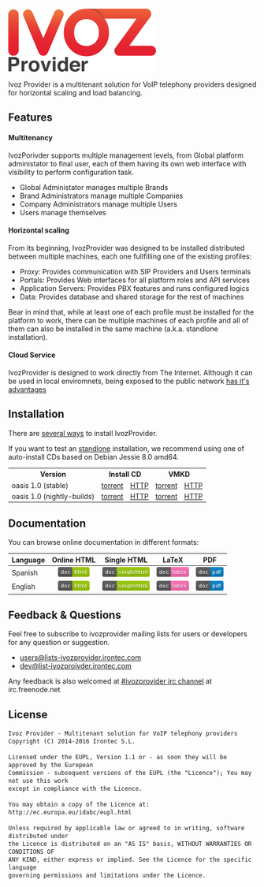 ![IvozProvider Logo](portals/public/images/logoprovider.png)

Ivoz Provider is a multitenant solution for VoIP telephony providers designed for horizontal scaling and load balancing.

## Features 
#### Multitenancy
IvozPorivder supports multiple management levels, from Global platform administator to final user, each of them having its own web interface with visibility to perform configuration task.

 * Global Administator manages multiple Brands
 * Brand Administrators manage multiple Companies
 * Company Administrators manage multiple Users
 * Users manage themselves

#### Horizontal scaling
From its beginning, IvozProvider was designed to be installed distributed between multiple machines, each one fullfilling one of the existing profiles:

 * Proxy: Provides communication with SIP Providers and Users terminals
 * Portals: Provides Web interfaces for all platform roles and API services
 * Application Servers: Provides PBX features and runs configured logics
 * Data: Provides database and shared storage for the rest of machines
 
Bear in mind that, while at least one of each profile must be installed for the platform to work, there can be multiple machines of each profile and all of them can also be installed in the same machine (a.k.a. standlone installation).

#### Cloud Service
IvozProvider is designed to work directly from The Internet. Although it can be used in local enviromnets, being exposed to the public network [has it's advantages](https://ironart3mis.github.io/ivozprovider/es/intro/what_is_ivozprovider.html#expuesta-a-la-red-publica)

## Installation

There are [several ways](https://ironart3mis.github.io/ivozprovider/en/installation) to install IvozProvider. 

If you want to test an [standlone](https://ironart3mis.github.io/ivozprovider/en/installation/install_types.html#instalacion-standalone) installation, we recommend using one of auto-install CDs based on Debian Jessie 8.0 amd64.

<table>
  <tr>
    <th>Version</th>
    <th colspan="2" align="center">Install CD</th>
    <th colspan="2" align="center">VMKD</th>
  </tr>
  <tr>
    <td>oasis 1.0 (stable)</td>
    <td>
      <a href="http://daily.ivozprovider.irontec.com/torrents/ivozprovider-1.0-oasis-amd64.torrent">torrent</a>
    </td>
    <td>
      <a href="http://daily.ivozprovider.irontec.com/torrents/ivozprovider-1.0-oasis-amd64.iso">HTTP</a>
    </td>
    <td>
      <a href="http://daily.ivozprovider.irontec.com/torrents/ivozprovider-1.0-oasis-amd64.torrent">torrent</a>
    </td>
    <td>
      <a href="http://daily.ivozprovider.irontec.com/torrents/ivozprovider-1.0-oasis-amd64.iso">HTTP</a>
    </td>
  </tr>
  <tr>
    <td>oasis 1.0 (nightly-builds)</td>
    <td>
      <a href="http://daily.ivozprovider.irontec.com/torrents/ivozprovider-1.0-oasis-latest-amd64.torrent">torrent</a>
    </td>
    <td>
      <a href="http://daily.ivozprovider.irontec.com/torrents/ivozprovider-1.0-oasis-latest-amd64.iso">HTTP</a>
    </td>
    <td>
      <a href="http://daily.ivozprovider.irontec.com/torrents/ivozprovider-1.0-oasis-latest-amd64.torrent">torrent</a>
    </td>
    <td>
      <a href="http://daily.ivozprovider.irontec.com/torrents/ivozprovider-1.0-oasis-latest-amd64.iso">HTTP</a>
    </td>
  </tr>
</table>

## Documentation

You can browse online documentation in different formats:

| Language | Online HTML | Single HTML | LaTeX | PDF |
|----------|:-----------:|:-----------:|:-----:|-----|
| Spanish  | [![badge html](portals/public/images/doc-html-green.png)](https://ironArt3mis.github.io/ivozprovider/es) | [![badge singlehtml](portals/public/images/doc-singlehtml-green.png)](https://ironArt3mis.github.io/ivozprovider/essingle) | [![badge latex](portals/public/images/doc-latex-ff69b4.png)](https://ironArt3mis.github.io/ivozprovider/eslatex) |  [![badge pdf](portals/public/images/doc-pdf-blue.png)](https://ironArt3mis.github.io/ivozprovider/espdf) |
| English  | [![badge html](portals/public/images/doc-html-green.png)](https://ironArt3mis.github.io/ivozprovider/en) | [![badge singlehtml](portals/public/images/doc-singlehtml-green.png)](https://ironArt3mis.github.io/ivozprovider/ensingle) | [![badge latex](portals/public/images/doc-latex-ff69b4.png)](https://ironArt3mis.github.io/ivozprovider/enlatex) |  [![badge pdf](portals/public/images/doc-pdf-blue.png)](https://ironArt3mis.github.io/ivozprovider/enpdf) |


## Feedback & Questions

Feel free to subscribe to ivozprovider mailing lists for users or developers for any question
or suggestion.

 - users@lists-ivozprovider.irontec.com
 - dev@list-ivozproivder.irontec.com

Any feedback is also welcomed at [#ivozprovider irc channel](https://webchat.freenode.net/?channels=ivozprovider) at irc.freenode.net

## License
    Ivoz Provider - Multitenant solution for VoIP telephony providers
    Copyright (C) 2014-2016 Irontec S.L.

    Licensed under the EUPL, Version 1.1 or - as soon they will be approved by the European
    Commission - subsequent versions of the EUPL (the "Licence"); You may not use this work
    except in compliance with the Licence.

    You may obtain a copy of the Licence at:
    http://ec.europa.eu/idabc/eupl.html

    Unless required by applicable law or agreed to in writing, software distributed under
    the Licence is distributed on an "AS IS" basis, WITHOUT WARRANTIES OR CONDITIONS OF
    ANY KIND, either express or implied. See the Licence for the specific language
    governing permissions and limitations under the Licence.


